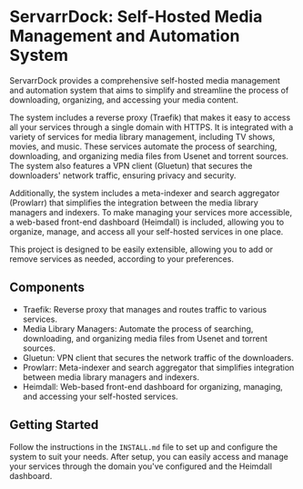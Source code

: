 # ServarrDock: Self-Hosted Media Management and Automation System

ServarrDock provides a comprehensive self-hosted media management and automation system that aims to simplify and streamline the process of downloading, organizing, and accessing your media content.

The system includes a reverse proxy (Traefik) that makes it easy to access all your services through a single domain with HTTPS. It is integrated with a variety of services for media library management, including TV shows, movies, and music. These services automate the process of searching, downloading, and organizing media files from Usenet and torrent sources. The system also features a VPN client (Gluetun) that secures the downloaders' network traffic, ensuring privacy and security.

Additionally, the system includes a meta-indexer and search aggregator (Prowlarr) that simplifies the integration between the media library managers and indexers. To make managing your services more accessible, a web-based front-end dashboard (Heimdall) is included, allowing you to organize, manage, and access all your self-hosted services in one place.

This project is designed to be easily extensible, allowing you to add or remove services as needed, according to your preferences.

## Components

- Traefik: Reverse proxy that manages and routes traffic to various services.
- Media Library Managers: Automate the process of searching, downloading, and organizing media files from Usenet and torrent sources.
- Gluetun: VPN client that secures the network traffic of the downloaders.
- Prowlarr: Meta-indexer and search aggregator that simplifies integration between media library managers and indexers.
- Heimdall: Web-based front-end dashboard for organizing, managing, and accessing your self-hosted services.

## Getting Started

Follow the instructions in the `INSTALL.md` file to set up and configure the system to suit your needs. After setup, you can easily access and manage your services through the domain you've configured and the Heimdall dashboard.